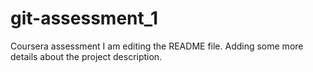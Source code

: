# git-assessment_1
Coursera assessment
I am editing the README file. Adding some more 
details about the project description.
